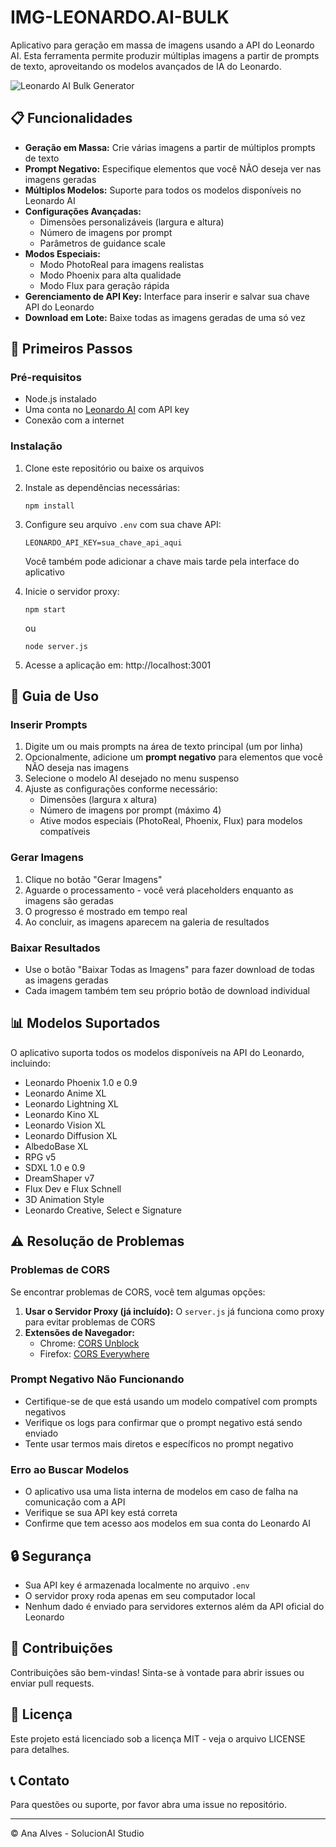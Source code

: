 # IMG-LEONARDO.AI-BULK

Aplicativo para geração em massa de imagens usando a API do Leonardo AI. Esta ferramenta permite produzir múltiplas imagens a partir de prompts de texto, aproveitando os modelos avançados de IA do Leonardo.

![Leonardo AI Bulk Generator](https://leonardo.ai/static/logo-7a60a3e0b6b3d0fa411630a9ec6cc172.svg)

## 📋 Funcionalidades

- **Geração em Massa:** Crie várias imagens a partir de múltiplos prompts de texto
- **Prompt Negativo:** Especifique elementos que você NÃO deseja ver nas imagens geradas
- **Múltiplos Modelos:** Suporte para todos os modelos disponíveis no Leonardo AI
- **Configurações Avançadas:**
  - Dimensões personalizáveis (largura e altura)
  - Número de imagens por prompt
  - Parâmetros de guidance scale
- **Modos Especiais:**
  - Modo PhotoReal para imagens realistas
  - Modo Phoenix para alta qualidade
  - Modo Flux para geração rápida
- **Gerenciamento de API Key:** Interface para inserir e salvar sua chave API do Leonardo
- **Download em Lote:** Baixe todas as imagens geradas de uma só vez

## 🚀 Primeiros Passos

### Pré-requisitos

- Node.js instalado
- Uma conta no [Leonardo AI](https://leonardo.ai) com API key
- Conexão com a internet

### Instalação

1. Clone este repositório ou baixe os arquivos
2. Instale as dependências necessárias:
   ```
   npm install
   ```
3. Configure seu arquivo `.env` com sua chave API:
   ```
   LEONARDO_API_KEY=sua_chave_api_aqui
   ```
   Você também pode adicionar a chave mais tarde pela interface do aplicativo

4. Inicie o servidor proxy:
   ```
   npm start
   ```
   ou
   ```
   node server.js
   ```

5. Acesse a aplicação em: http://localhost:3001

## 🔧 Guia de Uso

### Inserir Prompts

1. Digite um ou mais prompts na área de texto principal (um por linha)
2. Opcionalmente, adicione um **prompt negativo** para elementos que você NÃO deseja nas imagens
3. Selecione o modelo AI desejado no menu suspenso 
4. Ajuste as configurações conforme necessário:
   - Dimensões (largura x altura)
   - Número de imagens por prompt (máximo 4)
   - Ative modos especiais (PhotoReal, Phoenix, Flux) para modelos compatíveis

### Gerar Imagens

1. Clique no botão "Gerar Imagens"
2. Aguarde o processamento - você verá placeholders enquanto as imagens são geradas
3. O progresso é mostrado em tempo real
4. Ao concluir, as imagens aparecem na galeria de resultados

### Baixar Resultados

- Use o botão "Baixar Todas as Imagens" para fazer download de todas as imagens geradas
- Cada imagem também tem seu próprio botão de download individual

## 📊 Modelos Suportados

O aplicativo suporta todos os modelos disponíveis na API do Leonardo, incluindo:

- Leonardo Phoenix 1.0 e 0.9
- Leonardo Anime XL
- Leonardo Lightning XL
- Leonardo Kino XL
- Leonardo Vision XL
- Leonardo Diffusion XL
- AlbedoBase XL
- RPG v5
- SDXL 1.0 e 0.9
- DreamShaper v7
- Flux Dev e Flux Schnell
- 3D Animation Style
- Leonardo Creative, Select e Signature

## ⚠️ Resolução de Problemas

### Problemas de CORS

Se encontrar problemas de CORS, você tem algumas opções:

1. **Usar o Servidor Proxy (já incluído):** O `server.js` já funciona como proxy para evitar problemas de CORS
2. **Extensões de Navegador:**
   - Chrome: [CORS Unblock](https://chrome.google.com/webstore/detail/cors-unblock/lfhmikememgdcahcdlaciloancbhjino)
   - Firefox: [CORS Everywhere](https://addons.mozilla.org/pt-BR/firefox/addon/cors-everywhere/)

### Prompt Negativo Não Funcionando

- Certifique-se de que está usando um modelo compatível com prompts negativos
- Verifique os logs para confirmar que o prompt negativo está sendo enviado
- Tente usar termos mais diretos e específicos no prompt negativo

### Erro ao Buscar Modelos

- O aplicativo usa uma lista interna de modelos em caso de falha na comunicação com a API
- Verifique se sua API key está correta
- Confirme que tem acesso aos modelos em sua conta do Leonardo AI

## 🔒 Segurança

- Sua API key é armazenada localmente no arquivo `.env`
- O servidor proxy roda apenas em seu computador local
- Nenhum dado é enviado para servidores externos além da API oficial do Leonardo

## 🤝 Contribuições

Contribuições são bem-vindas! Sinta-se à vontade para abrir issues ou enviar pull requests.

## 📄 Licença

Este projeto está licenciado sob a licença MIT - veja o arquivo LICENSE para detalhes.

## 📞 Contato

Para questões ou suporte, por favor abra uma issue no repositório.

---

© Ana Alves - SolucionAI Studio 